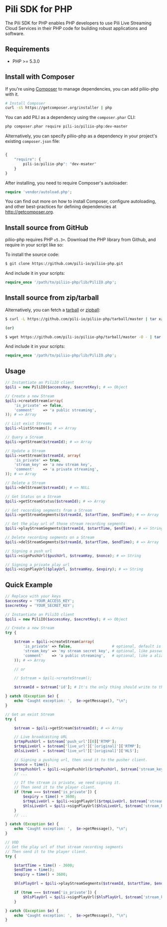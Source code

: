# Pili SDK for PHP

The Pili SDK for PHP enables PHP developers to use Pili Live Streaming Cloud Services in their PHP code for building robust applications and software.

## Requirements

- PHP >= 5.3.0

## Install with Composer

If you're using [Composer](http://getcomposer.org) to manage dependencies, you can add piliio-php with it.

```bash
# Install Composer
curl -sS https://getcomposer.org/installer | php
```

You can add PILI as a dependency using the `composer.phar` CLI:

```bash
php composer.phar require pili-io/piliio-php:dev-master
```

Alternatively, you can specify piliio-php as a dependency in your project's
existing `composer.json` file:

```js

{
    "require": {
        pili-io/piliio-php": "dev-msater"
    }
}
 ```

After installing, you need to require Composer's autoloader:

```php
require 'vendor/autoload.php';
```

You can find out more on how to install Composer, configure autoloading, and
other best-practices for defining dependencies at <http://getcomposer.org>.

## Install source from GitHub

piliio-php requires PHP `v5.3+`. Download the PHP library from Github, and require in your script like so:

To install the source code:

```bash
$ git clone https://github.com/pili-io/piliio-php.git
```

And include it in your scripts:

```php
require_once '/path/to/piliio-php/lib/PiliIO.php';
```

## Install source from zip/tarball

Alternatively, you can fetch a [tarball](https://github.com/pili-io/piliio-php/tarball/master) or [zipball](https://github.com/pili-io/piliio-php/zipball/master):

```bash
$ curl -L https://github.com/pili-io/piliio-php/tarball/master | tar xzv

(or)

$ wget https://github.com/pili-io/piliio-php/tarball/master -O - | tar xzv
```

And include it in your scripts:

```php
require_once '/path/to/piliio-php/lib/PiliIO.php';
```

## Usage

```php
// Instantiate an PiliIO client
$pili = new PiliIO($accessKey, $secretKey); # => Object

// Create a new Stream
$pili->createStream(array(
    'is_private' => false, 
    'comment'    => 'a public streaming',
)); # => Array

// List exist Streams
$pili->listStreams(); # => Array

// Query a Stream
$pili->getStream($streamId); # => Array

// Update a Stream
$pili->setStream($streamId, array(
    'is_private' => true, 
    'stream_key' => 'a new stream key', 
    'comment'    => 'a private streaming',
)); # => Array

// Delete a Stream
$pili->delStream($streamId); # => NULL

// Get Status on a Stream
$pili->getStreamStatus($streamId); # => Array

// Get recording segments from a Stream
$pili->getStreamSegments($streamId, $startTime, $endTime); # => Array

// Get the play url of those stream recording segments
$pili->playStreamSegments($streamId, $startTime, $endTime); # => String

// Delete recording segments on a Stream
$pili->delStreamSegments($streamId, $startTime, $endTime); # => Array

// Signing a push url
$pili->signPushUrl($pushUrl, $streamKey, $nonce); # => String

// Signing a private play url
$pili->signPlayUrl($playUrl, $streamKey, $expiry); # => String

```

## Quick Example

```php
// Replace with your keys
$accessKey = 'YOUR_ACCESS_KEY';
$secretKey = 'YOUR_SECRET_KEY';

// Instantiate an PiliIO client
$pili = new PiliIO($accessKey, $secretKey); # => Object

// Create a new Stream
try {

    $stream = $pili->createStream(array(
        'is_private' => false,                  # optional, default is false
        'stream_key' => 'my stream secret key', # optional, like password, default is auto generated
        'comment'    => 'a public streaming',   # optional, like a alias
    )); # => Array

    // or

    // $stream = $pili->createStream();

    $streamId = $stream['id']; # It's the only thing should write to the database

} catch (Exception $e) {
    echo 'Caught exception: ',  $e->getMessage(), "\n";
}

// Get an exist Stream
try {

    $stream = $pili->getStream($streamId); # => Array

    // Live broadcasting URL
    $rtmpPushUrl = $stream['push_url'][0]['RTMP'];
    $rtmpLiveUrl = $stream['live_url']['[original]']['RTMP'];
    $hlsLiveUrl  = $stream['live_url']['[original]']['HLS'];

    // Signing a pushing url, then send it to the pusher client.
    $nonce = time();
    $rtmpPushUrl = $pili->signPushUrl($rtmpPushUrl, $stream['stream_key'], $nonce); # => String
    // ...

    // If the stream is private, we need signing it.
    // Then send it to the player client.
    if (true === $stream['is_private']) {
        $expiry = time() + 3600;
        $rtmpLiveUrl = $pili->signPlayUrl($rtmpLiveUrl, $stream['stream_key'], $expiry); # => String
        $hlsLiveUrl = $pili->signPlayUrl($hlsLiveUrl, $stream['stream_key'], $expiry); # => String
    }
    // ...

} catch (Exception $e) {
    echo 'Caught exception: ',  $e->getMessage(), "\n";
}

// VOD
// Get the play url of that stream recording segments
// Then send it to the player client.
try {

    $startTime = time() - 3600;
    $endTime = time();
    $expiry = time() + 3600;

    $hlsPlayUrl = $pili->playStreamSegments($streamId, $startTime, $endTime); # => String

    if (true === $stream['is_private']) {
        $hlsPlayUrl = $pili->signPlayUrl($hlsPlayUrl, $stream['stream_key'], $expiry); # => String
    }

} catch (Exception $e) {
    echo 'Caught exception: ',  $e->getMessage(), "\n";
}

```
